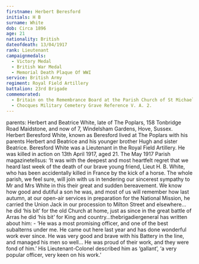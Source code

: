 ```yaml
---
firstname: Herbert Beresford
initials: H B
surname: White
dob: Circa 1896
age: 21
nationality: British
dateofdeath: 13/04/1917
rank: Lieutenant
campaignmedals:
  - Victory Medal
  - British War Medal
  - Memorial Death Plaque Of WWI
service: British Army
regiment: Royal Field Artillery
battalion: 23rd Brigade 
commemorated:
  - Britain on the Remembrance Board at the Parish Church of St Michael & All Angels, Maidstone
  - Chocques Military Cemetery Grave Reference V. A. 2. 
---
```

parents: Herbert and Beatrice White, late of The Poplars, 158 Tonbridge Road Maidstone, 
and now of 7, Windelsham Gardens, Hove, Sussex. Herbert Beresford White, known as 
Beresford lived at The Poplars with his parents Herbert and Beatrice and his younger 
brother Hugh and sister Beatrice. Beresford White was a Lieutenant in the Royal Field 
Artillery. He was killed in action on 13th April 1917, aged 21. The May 1917 Parish 
magazinetellsus: ‘It was with the deepest and most heartfelt regret that we heard last 
week of the death of our brave young friend, Lieut H. B. White, who has been accidentally 
killed in France by the kick of a horse. The whole parish, we feel sure, will join with us in 
tendering our sincerest sympathy to Mr and Mrs White in this their great and sudden 
bereavement. We know how good and dutiful a son he was, and most of us will remember 
how last autumn, at our open-air services in preparation for the National Mission, he carried
the Union Jack in our procession to Milton Street and elsewhere… he did ‘his bit’ for the old
Church at home, just as since in the great battle of Arras he did ‘his bit’ for King and 
country…thebrigadiergeneral has written about him: - ‘He was a most promising officer, 
and one of the best subalterns under me. He came out here last year and has done 
wonderful work ever since. He was very good and brave with his Battery in the line, and
managed his men so well… He was proud of their work, and they were fond of him.’ His 
Lieutenant-Colonel described him as ‘gallant’, ‘a very popular officer, very keen on his work.’ 



